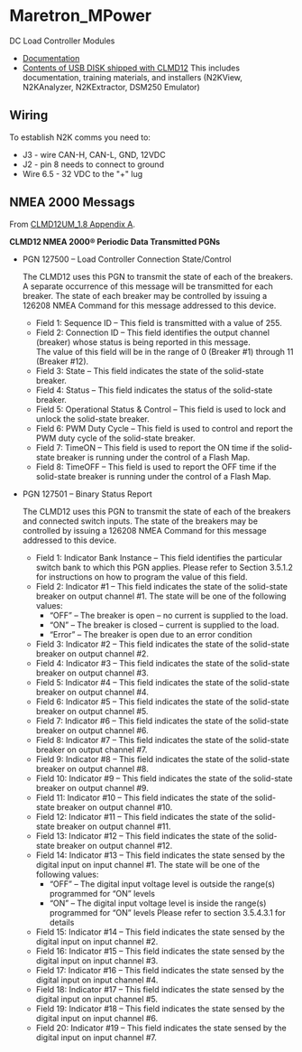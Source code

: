 # Maretron_MPower

DC Load Controller Modules

* [Documentation](docs)
* [Contents of USB DISK shipped with CLMD12](https://thayermahan-my.sharepoint.com/:f:/p/jcorcoran/EhA2ZhF0i9JKsjyyqnFF2ZcBiykFItC3XT-6K0nYPWfogw?e=kfqcGf)
  This includes documentation, training materials, and installers (N2KView, N2KAnalyzer, N2KExtractor, DSM250 Emulator) 


## Wiring

To establish N2K comms you need to:
  * J3 - wire CAN-H, CAN-L, GND, 12VDC
  * J2 - pin 8 needs to connect to ground
  * Wire 6.5 - 32 VDC to the "+" lug

## NMEA 2000 Messags

From [CLMD12UM_1.8 Appendix A](docs/CLMD12UM_1.8.pdf).

__CLMD12 NMEA 2000® Periodic Data Transmitted PGNs__

* PGN 127500 – Load Controller Connection State/Control

  The CLMD12 uses this PGN to transmit the state of each of the breakers. A separate occurrence
  of this message will be transmitted for each breaker. The state of each breaker may be controlled
  by issuing a 126208 NMEA Command for this message addressed to this device.

  * Field 1: Sequence ID – This field is transmitted with a value of 255.
  * Field 2: Connection ID – This field identifies the output channel (breaker) whose status is being reported in this message.   
    The value of this field will be in the range of 0 (Breaker #1) through 11 (Breaker #12).
  * Field 3: State – This field indicates the state of the solid-state breaker.
  * Field 4: Status – This field indicates the status of the solid-state breaker.
  * Field 5: Operational Status & Control – This field is used to lock and unlock the solid-state breaker.
  * Field 6: PWM Duty Cycle – This field is used to control and report the PWM duty cycle of the
solid-state breaker.
  * Field 7: TimeON – This field is used to report the ON time if the solid-state breaker is running
under the control of a Flash Map.
  * Field 8: TimeOFF – This field is used to report the OFF time if the solid-state breaker is running
under the control of a Flash Map.

* PGN 127501 – Binary Status Report

  The CLMD12 uses this PGN to transmit the state of each of the breakers and connected switch
  inputs. The state of the breakers may be controlled by issuing a 126208 NMEA Command for
  this message addressed to this device.

  * Field 1: Indicator Bank Instance – This field identifies the particular switch bank to which this
PGN applies. Please refer to Section 3.5.1.2 for instructions on how to program the
value of this field.
  * Field  2: Indicator #1 – This field indicates the state of the solid-state breaker on output channel #1. The state will be one of the following values:
    * “OFF” – The breaker is open – no current is supplied to the load.
    * “ON” – The breaker is closed – current is supplied to the load.
    * “Error” – The breaker is open due to an error condition
  * Field 3: Indicator #2 – This field indicates the state of the solid-state breaker on output channel #2.
  * Field 4: Indicator #3 – This field indicates the state of the solid-state breaker on output channel #3.
  * Field 5: Indicator #4 – This field indicates the state of the solid-state breaker on output channel #4.
  * Field 6: Indicator #5 – This field indicates the state of the solid-state breaker on output channel #5.
  * Field 7: Indicator #6 – This field indicates the state of the solid-state breaker on output channel #6.
  * Field 8: Indicator #7 – This field indicates the state of the solid-state breaker on output channel #7.
  * Field 9: Indicator #8 – This field indicates the state of the solid-state breaker on output channel #8.
  * Field 10: Indicator #9 – This field indicates the state of the solid-state breaker on output channel #9.
  * Field 11: Indicator #10 – This field indicates the state of the solid-state breaker on output channel #10.
  * Field 12: Indicator #11 – This field indicates the state of the solid-state breaker on output channel #11.
  * Field 13: Indicator #12 – This field indicates the state of the solid-state breaker on output channel #12.
  * Field 14: Indicator #13 – This field indicates the state sensed by the digital input on input channel #1. The state will be one of the following values:
    * “OFF” – The digital input voltage level is outside the range(s) programmed for “ON” levels
    * “ON” – The digital input voltage level is inside the range(s) programmed for “ON” levels
      Please refer to section 3.5.4.3.1 for details
  * Field 15: Indicator #14 – This field indicates the state sensed by the digital input on input channel #2.
  * Field 16: Indicator #15 – This field indicates the state sensed by the digital input on input channel #3.
  * Field 17: Indicator #16 – This field indicates the state sensed by the digital input on input channel #4.
  * Field 18: Indicator #17 – This field indicates the state sensed by the digital input on input channel #5.
  * Field 19: Indicator #18 – This field indicates the state sensed by the digital input on input channel #6.
  * Field 20: Indicator #19 – This field indicates the state sensed by the digital input on input channel #7.
